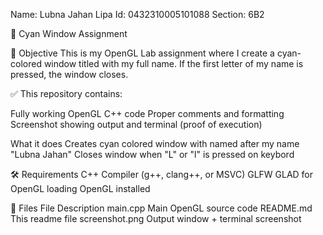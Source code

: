 Name: Lubna Jahan Lipa
Id: 0432310005101088
Section: 6B2

🎨 Cyan Window Assignment

📌 Objective
This is my OpenGL Lab assignment where I create a cyan-colored window titled with my full name. If the first letter of my name is pressed, the window closes.

✅ This repository contains:

Fully working OpenGL C++ code
Proper comments and formatting
Screenshot showing output and terminal (proof of execution)

What it does
Creates cyan colored window with named after my name "Lubna Jahan"
Closes window when "L" or "l" is pressed on keybord

🛠 Requirements
C++ Compiler (g++, clang++, or MSVC)
GLFW
GLAD for OpenGL loading
OpenGL installed

📂 Files
File	Description
main.cpp	Main OpenGL source code
README.md	This readme file
screenshot.png	Output window + terminal screenshot
